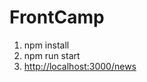 # FrontCamp

1. npm install
2. npm run start
3. [http://localhost:3000/news](http://localhost:3000/news)
